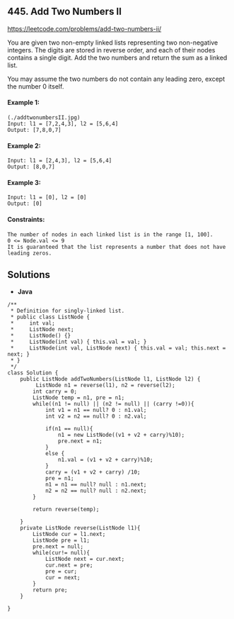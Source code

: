 ## 445. Add Two Numbers II



https://leetcode.com/problems/add-two-numbers-ii/

You are given two non-empty linked lists representing two non-negative integers. The digits are stored in reverse order, and each of their nodes contains a single digit. Add the two numbers and return the sum as a linked list.

You may assume the two numbers do not contain any leading zero, except the number 0 itself.



#### Example 1:
```
(./addtwonumbersII.jpg)
Input: l1 = [7,2,4,3], l2 = [5,6,4]
Output: [7,8,0,7]
```

#### Example 2:
```
Input: l1 = [2,4,3], l2 = [5,6,4]
Output: [8,0,7]
```
#### Example 3:
```
Input: l1 = [0], l2 = [0]
Output: [0]
```

#### Constraints:
```
The number of nodes in each linked list is in the range [1, 100].
0 <= Node.val <= 9
It is guaranteed that the list represents a number that does not have leading zeros.
```

## Solutions

* **Java**

```
/**
 * Definition for singly-linked list.
 * public class ListNode {
 *     int val;
 *     ListNode next;
 *     ListNode() {}
 *     ListNode(int val) { this.val = val; }
 *     ListNode(int val, ListNode next) { this.val = val; this.next = next; }
 * }
 */
class Solution {
    public ListNode addTwoNumbers(ListNode l1, ListNode l2) {
         ListNode n1 = reverse(l1), n2 = reverse(l2);
        int carry = 0;
        ListNode temp = n1, pre = n1;
        while((n1 != null) || (n2 != null) || (carry !=0)){
            int v1 = n1 == null? 0 : n1.val;
            int v2 = n2 == null? 0 : n2.val;

            if(n1 == null){
                n1 = new ListNode((v1 + v2 + carry)%10);
                pre.next = n1;
            }
            else {
                n1.val = (v1 + v2 + carry)%10;
            }
            carry = (v1 + v2 + carry) /10;
            pre = n1;
            n1 = n1 == null? null : n1.next;
            n2 = n2 == null? null : n2.next;
        }

        return reverse(temp);

    }
    private ListNode reverse(ListNode l1){
        ListNode cur = l1.next;
        ListNode pre = l1;
        pre.next = null;
        while(cur!= null){
            ListNode next = cur.next;
            cur.next = pre;
            pre = cur;
            cur = next;
        }
        return pre;
    }
    
}
```